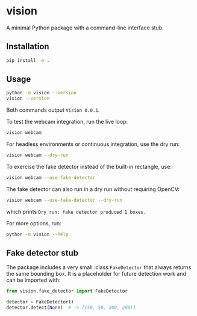 # vision

A minimal Python package with a command-line interface stub.

## Installation

```bash
pip install -e .
```

## Usage

```bash
python -m vision --version
vision --version
```

Both commands output `Vision 0.0.1`.

To test the webcam integration, run the live loop:

```bash
vision webcam
```

For headless environments or continuous integration, use the dry run:

```bash
vision webcam --dry-run
```

To exercise the fake detector instead of the built-in rectangle, use:

```bash
vision webcam --use-fake-detector
```

The fake detector can also run in a dry run without requiring OpenCV:

```bash
vision webcam --use-fake-detector --dry-run
```

which prints ``Dry run: fake detector produced 1 boxes``.

For more options, run:

```bash
python -m vision --help
```

## Fake detector stub

The package includes a very small :class:`FakeDetector` that always
returns the same bounding box.  It is a placeholder for future detection
work and can be imported with:

```python
from vision.fake_detector import FakeDetector

detector = FakeDetector()
detector.detect(None)  # -> [(50, 50, 200, 200)]
```

